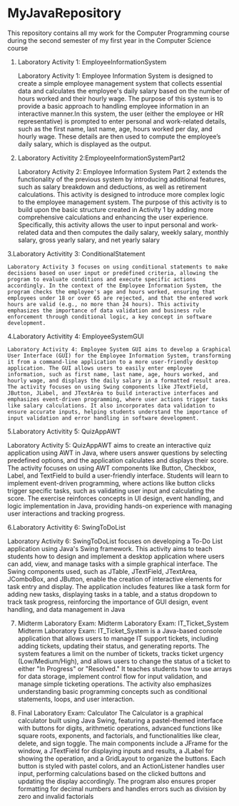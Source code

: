 # MyJavaRepository

This repository contains all my work for the Computer Programming course during the second semester of my first year in the Computer Science course

1. Laboratory Activity 1: EmployeeInformationSystem

   Laboratory Activity 1: Employee Information System is designed to create a simple employee management system that collects essential data and calculates the employee's daily salary based on the number of hours worked and their hourly wage. The purpose of this system is to provide a basic approach to handling employee information in an interactive manner.In this system, the user (either the employee or HR representative) is prompted to enter personal and work-related details, such as the first name, last name, age, hours worked per day, and hourly wage. These details are then used to compute the employee’s daily salary, which is displayed as the output.

3. Laboratory Activitity 2:EmployeeInformationSystemPart2

   Laboratory Activity 2: Employee Information System Part 2 extends the functionality of the previous system by introducing additional features, such as salary breakdown and deductions, as well as retirement calculations. This activity is designed to introduce more complex logic to the employee management system. The purpose of this activity is to build upon the basic structure created in Activity 1 by adding more comprehensive calculations and enhancing the user experience. Specifically, this activity allows the user to input personal and work-related data and then computes the daily salary, weekly salary, monthly salary, gross yearly salary, and net yearly salary

3.Laboratory Activitity 3: ConditionalStatement
    
    Laboratory Activity 3 focuses on using conditional statements to make decisions based on user input or predefined criteria, allowing the program to evaluate conditions and execute specific actions accordingly. In the context of the Employee Information System, the program checks the employee's age and hours worked, ensuring that employees under 18 or over 65 are rejected, and that the entered work hours are valid (e.g., no more than 24 hours). This activity emphasizes the importance of data validation and business rule enforcement through conditional logic, a key concept in software development.
  
4.Laboratory Activitity 4: EmployeeSystemGUI
    
    Laboratory Activity 4: Employee System GUI aims to develop a Graphical User Interface (GUI) for the Employee Information System, transforming it from a command-line application to a more user-friendly desktop application. The GUI allows users to easily enter employee information, such as first name, last name, age, hours worked, and hourly wage, and displays the daily salary in a formatted result area. The activity focuses on using Swing components like JTextField, JButton, JLabel, and JTextArea to build interactive interfaces and emphasizes event-driven programming, where user actions trigger tasks like salary calculations. It also incorporates data validation to ensure accurate inputs, helping students understand the importance of input validation and error handling in software development.

5.Laboratory Activitity 5: QuizAppAWT
  
  Laboratory Activity 5: QuizAppAWT aims to create an interactive quiz application using AWT in Java, where users answer questions by selecting predefined options, and the application calculates and displays their score. The activity focuses on using AWT components like Button, Checkbox, Label, and TextField to build a user-friendly interface. Students will learn to implement event-driven programming, where actions like button clicks trigger specific tasks, such as validating user input and calculating the score. The exercise reinforces concepts in UI design, event handling, and logic implementation in Java, providing hands-on experience with managing user interactions and tracking progress.

6.Laboratory Activitity 6: SwingToDoList
  
  Laboratory Activity 6: SwingToDoList focuses on developing a To-Do List application using Java's Swing framework. This activity aims to teach students how to design and implement a desktop application where users can add, view, and manage tasks with a simple graphical interface. The Swing components used, such as JTable, JTextField, JTextArea, JComboBox, and JButton, enable the creation of interactive elements for task entry and display. The application includes features like a task form for adding new tasks, displaying tasks in a table, and a status dropdown to track task progress, reinforcing the importance of GUI design, event handling, and data management in Java

7. Midterm Laboratory Exam: Midterm Laboratory Exam: IT_Ticket_System
     Midterm Laboratory Exam: IT_Ticket_System is a Java-based console application that allows users to manage IT support tickets, including adding tickets, updating their status, and generating reports. The system features a limit on the number of tickets, tracks ticket urgency (Low/Medium/High), and allows users to change the status of a ticket to either "In Progress" or "Resolved." It teaches students how to use arrays for data storage, implement control flow for input validation, and manage simple ticketing operations. The activity also emphasizes understanding basic programming concepts such as conditional statements, loops, and user interaction.

8. Final Laboratory Exam: Calculator
     The Calculator is a graphical calculator built using Java Swing, featuring a pastel-themed interface with buttons for digits, arithmetic operations, advanced functions like square roots, exponents, and factorials, and functionalities like clear, delete, and sign toggle. The main components include a JFrame for the window, a JTextField for displaying inputs and results, a JLabel for showing the operation, and a GridLayout to organize the buttons. Each button is styled with pastel colors, and an ActionListener handles user input, performing calculations based on the clicked buttons and updating the display accordingly. The program also ensures proper formatting for decimal numbers and handles errors such as division by zero and invalid factorials
